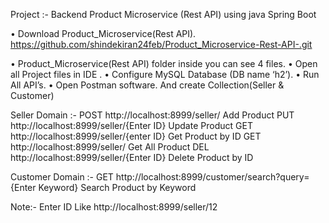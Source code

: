 Project :- Backend Product Microservice (Rest API) using java Spring Boot

•	Download  Product_Microservice(Rest API). https://github.com/shindekiran24feb/Product_Microservice-Rest-API-.git

•	Product_Microservice(Rest API) folder inside you can see 4 files.
•	Open all Project files in IDE .
•	Configure MySQL Database (DB name  ‘h2’).
•	Run All API’s.
•	Open Postman software. And create Collection(Seller & Customer)
 
 Seller Domain :-
POST	http://localhost:8999/seller/	          Add Product
PUT	http://localhost:8999/seller/{Enter ID}  Update Product
GET	http://localhost:8999/seller/{enter ID}  Get Product by ID
GET	http://localhost:8999/seller/	           Get All Product
DEL	http://localhost:8999/seller/{Enter ID}  Delete Product by ID

Customer Domain :-
GET	http://localhost:8999/customer/search?query= {Enter Keyword}     Search Product by Keyword

Note:- Enter ID Like http://localhost:8999/seller/12 
